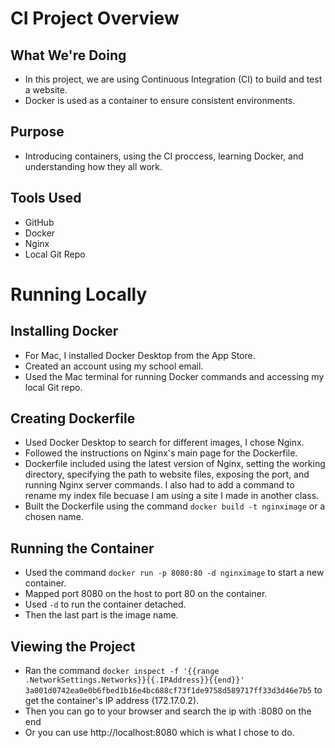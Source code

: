 # CI Project Overview

## What We're Doing
- In this project, we are using Continuous Integration (CI) to build and test a website.
- Docker is used as a container to ensure consistent environments.

## Purpose
- Introducing containers, using the CI proccess, learning Docker, and understanding how they all work.

## Tools Used
- GitHub
- Docker
- Nginx
- Local Git Repo

# Running Locally

## Installing Docker
- For Mac, I installed Docker Desktop from the App Store.
- Created an account using my school email.
- Used the Mac terminal for running Docker commands and accessing my local Git repo.

## Creating Dockerfile
- Used Docker Desktop to search for different images, I chose Nginx.
- Followed the instructions on Nginx's main page for the Dockerfile.
- Dockerfile included using the latest version of Nginx, setting the working directory, specifying the path to website files, exposing the port, and running Nginx server commands. I also had to add a command to rename my index file becuase I am using a site I made in another class.
- Built the Dockerfile using the command `docker build -t nginximage` or a chosen name.

## Running the Container
- Used the command `docker run -p 8080:80 -d nginximage` to start a new container.
- Mapped port 8080 on the host to port 80 on the container.
- Used `-d` to run the container detached.
- Then the last part is the image name.

## Viewing the Project
- Ran the command `docker inspect -f '{{range .NetworkSettings.Networks}}{{.IPAddress}}{{end}}' 3a001d0742ea0e0b6fbed1b16e4bc688cf73f1de9758d589717ff33d3d46e7b5` to get the container's IP address (172.17.0.2).
- Then you can go to your browser and search the ip with :8080 on the end
- Or you can use http://localhost:8080 which is what I chose to do.

